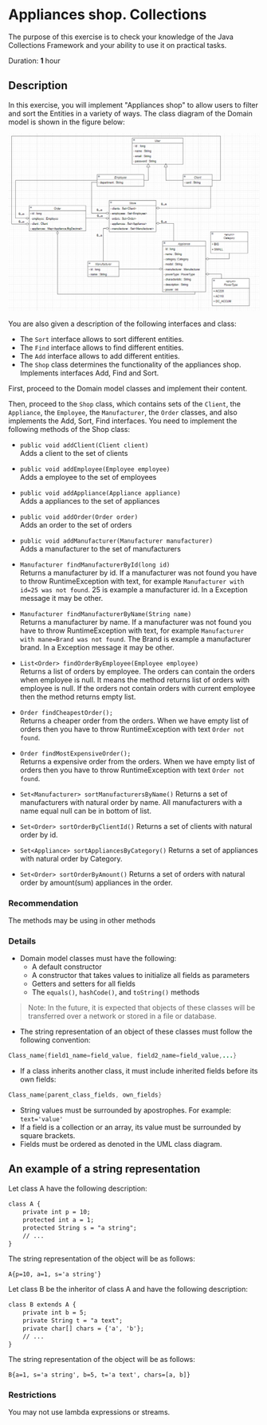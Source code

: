 # Appliances shop. Collections

The purpose of this exercise is to check your knowledge of the Java Collections Framework and your ability to use it on practical tasks. 

Duration: **1** hour


## Description

In this exercise, you will implement "Appliances shop" to allow users to filter and sort the Entities in a variety of ways. 
The class diagram of the Domain model is shown in the figure below:

![img.png](img.png)

You are also given a description of the following interfaces and class:  
* The `Sort` interface allows to sort different entities.  
* The `Find` interface allows to find different entities.  
* The `Add` interface allows to add different entities.  
* The `Shop` class determines the functionality of the appliances shop. Implements interfaces Add, Find and Sort.  


First, proceed to the Domain model classes and implement their content.  

Then, proceed to the `Shop` class, which contains sets of the `Client`, the `Appliance`, the `Employee`, the `Manufacturer`,  the `Order` classes, and also implements the Add, Sort, Find interfaces. You need to implement the following methods of the Shop class:

* `public void addClient(Client client)`  
Adds a client to the set of clients

* `public void addEmployee(Employee employee)`  
  Adds a employee to the set of employees

* `public void addAppliance(Appliance appliance)`  
  Adds a appliances to the set of appliances

* `public void addOrder(Order order)`  
Adds an order to the set of orders

* `public void addManufacturer(Manufacturer manufacturer)`  
  Adds a manufacturer to the set of manufacturers

* `Manufacturer findManufacturerById(long id)`  
Returns a manufacturer by id. If a manufacturer was not found you have to throw RuntimeException with text, for example `Manufacturer with id=25 was not found`. 25 is example a manufacturer id. In a Exception message it may be other.

* `Manufacturer findManufacturerByName(String name)`  
Returns a manufacturer by name. If a manufacturer was not found you have to throw RuntimeException with text, for example `Manufacturer with mane=Brand was not found`. The Brand is example a manufacturer brand. In a Exception message it may be other.
 
* `List<Order> findOrderByEmployee(Employee employee)`  
Returns a list of orders by employee. The orders can contain the orders when employee is null. It means the method returns list of orders with employee is null. If the orders not contain orders with current employee then the method returns empty list.

* `Order findCheapestOrder();`  
  Returns a cheaper order from the orders. When we have empty list of orders then you have to throw RuntimeException with text `Order not found`.

* `Order findMostExpensiveOrder();`  
  Returns a expensive order from the orders. When we have empty list of orders then you have to throw RuntimeException with text `Order not found`.

* `Set<Manufacturer> sortManufacturersByName()`
  Returns a set of manufacturers with natural order by name. All manufacturers with a name equal null can be in bottom of list.

* `Set<Order> sortOrderByClientId()`
  Returns a set of clients with natural order by id.

* `Set<Appliance> sortAppliancesByCategory()`
  Returns a set of appliances with natural order by Category.

* `Set<Order> sortOrderByAmount()`
  Returns a set of orders with natural order by amount(sum) appliances in the order.

### Recommendation
  The methods may be using in other methods

### Details

* Domain model classes must have the following:
     * A default constructor
     * A constructor that takes values to initialize all fields as parameters
    * Getters and setters for all fields
    * The `equals()`, `hashCode()`, and `toString()` methods 

> Note: In the future, it is expected that objects of these classes will be transferred over a network or stored in a file or database.  

* The string representation of an object of these classes must follow the following convention:
```java
Class_name{field1_name=field_value, field2_name=field_value,...}
```
* If a class inherits another class, it must include inherited fields before its own fields:  
```java
Class_name{parent_class_fields, own_fields}
```
* String values must be surrounded by apostrophes. For example: `text='value'` 
* If a field is a collection or an array, its value must be surrounded by square brackets.
* Fields must be ordered as denoted in the UML class diagram.

## An example of a string representation  

Let class A have the following description:  
```
class A {
    private int p = 10;
    protected int a = 1;
    protected String s = "a string";
    // ...
}
``` 
The string representation of the object will be as follows:  

```
A{p=10, a=1, s='a string'}
```

Let class B be the inheritor of class A and have the following description:
```
class B extends A {
    private int b = 5;
    private String t = "a text";
    private char[] chars = {'a', 'b'};
    // ...
}
```
The string representation of the object will be as follows:
```
B{a=1, s='a string', b=5, t='a text', chars=[a, b]}
```
### Restrictions
You may not use lambda expressions or streams.

